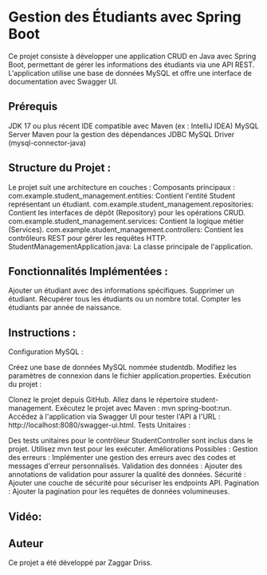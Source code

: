 # Gestion des Étudiants avec Spring Boot
Ce projet consiste à développer une application CRUD en Java avec Spring Boot, permettant de gérer les informations des étudiants via une API REST. L'application utilise une base de données MySQL et offre une interface de documentation avec Swagger UI.

## Prérequis
JDK 17 ou plus récent
IDE compatible avec Maven (ex : IntelliJ IDEA)
MySQL Server
Maven pour la gestion des dépendances
JDBC MySQL Driver (mysql-connector-java)

## Structure du Projet :
Le projet suit une architecture en couches :
Composants principaux :
com.example.student_management.entities: Contient l'entité Student représentant un étudiant.
com.example.student_management.repositories: Contient les interfaces de dépôt (Repository) pour les opérations CRUD.
com.example.student_management.services: Contient la logique métier (Services).
com.example.student_management.controllers: Contient les contrôleurs REST pour gérer les requêtes HTTP.
StudentManagementApplication.java: La classe principale de l'application.

## Fonctionnalités Implémentées :

Ajouter un étudiant avec des informations spécifiques.
Supprimer un étudiant.
Récupérer tous les étudiants ou un nombre total.
Compter les étudiants par année de naissance.
## Instructions :
Configuration MySQL :

Créez une base de données MySQL nommée studentdb.
Modifiez les paramètres de connexion dans le fichier application.properties.
Exécution du projet :

Clonez le projet depuis GitHub.
Allez dans le répertoire student-management.
Exécutez le projet avec Maven : mvn spring-boot:run.
Accédez à l'application via Swagger UI pour tester l'API à l'URL : http://localhost:8080/swagger-ui.html.
Tests Unitaires :

Des tests unitaires pour le contrôleur StudentController sont inclus dans le projet. Utilisez mvn test pour les exécuter.
Améliorations Possibles :
Gestion des erreurs : Implémenter une gestion des erreurs avec des codes et messages d'erreur personnalisés.
Validation des données : Ajouter des annotations de validation pour assurer la qualité des données.
Sécurité : Ajouter une couche de sécurité pour sécuriser les endpoints API.
Pagination : Ajouter la pagination pour les requêtes de données volumineuses.

## Vidéo:


## Auteur
Ce projet a été développé par Zaggar Driss.
